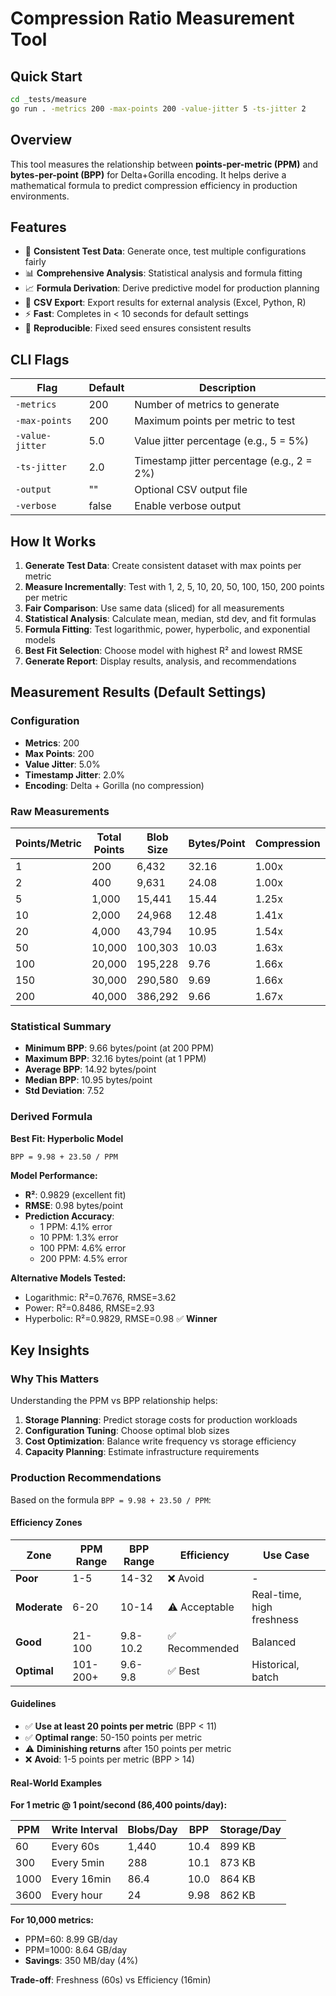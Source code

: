 # Compression Ratio Measurement Tool

## Quick Start

```bash
cd _tests/measure
go run . -metrics 200 -max-points 200 -value-jitter 5 -ts-jitter 2
```

## Overview

This tool measures the relationship between **points-per-metric (PPM)** and **bytes-per-point (BPP)** for Delta+Gorilla encoding. It helps derive a mathematical formula to predict compression efficiency in production environments.

## Features

- 🎯 **Consistent Test Data**: Generate once, test multiple configurations fairly
- 📊 **Comprehensive Analysis**: Statistical analysis and formula fitting
- 📈 **Formula Derivation**: Derive predictive model for production planning
- 💾 **CSV Export**: Export results for external analysis (Excel, Python, R)
- ⚡ **Fast**: Completes in < 10 seconds for default settings
- 🔁 **Reproducible**: Fixed seed ensures consistent results

## CLI Flags

| Flag | Default | Description |
|------|---------|-------------|
| `-metrics` | 200 | Number of metrics to generate |
| `-max-points` | 200 | Maximum points per metric to test |
| `-value-jitter` | 5.0 | Value jitter percentage (e.g., 5 = 5%) |
| `-ts-jitter` | 2.0 | Timestamp jitter percentage (e.g., 2 = 2%) |
| `-output` | "" | Optional CSV output file |
| `-verbose` | false | Enable verbose output |

## How It Works

1. **Generate Test Data**: Create consistent dataset with max points per metric
2. **Measure Incrementally**: Test with 1, 2, 5, 10, 20, 50, 100, 150, 200 points per metric
3. **Fair Comparison**: Use same data (sliced) for all measurements
4. **Statistical Analysis**: Calculate mean, median, std dev, and fit formulas
5. **Formula Fitting**: Test logarithmic, power, hyperbolic, and exponential models
6. **Best Fit Selection**: Choose model with highest R² and lowest RMSE
7. **Generate Report**: Display results, analysis, and recommendations

## Measurement Results (Default Settings)

### Configuration
- **Metrics**: 200
- **Max Points**: 200
- **Value Jitter**: 5.0%
- **Timestamp Jitter**: 2.0%
- **Encoding**: Delta + Gorilla (no compression)

### Raw Measurements

| Points/Metric | Total Points | Blob Size | Bytes/Point | Compression | Savings |
|---------------|--------------|-----------|-------------|-------------|---------|
| 1 | 200 | 6,432 | 32.16 | 1.00x | -101.0% |
| 2 | 400 | 9,631 | 24.08 | 1.00x | -50.5% |
| 5 | 1,000 | 15,441 | 15.44 | 1.25x | 3.5% |
| 10 | 2,000 | 24,968 | 12.48 | 1.41x | 22.0% |
| 20 | 4,000 | 43,794 | 10.95 | 1.54x | 31.6% |
| 50 | 10,000 | 100,303 | 10.03 | 1.63x | 37.3% |
| 100 | 20,000 | 195,228 | 9.76 | 1.66x | 39.0% |
| 150 | 30,000 | 290,580 | 9.69 | 1.66x | 39.5% |
| 200 | 40,000 | 386,292 | 9.66 | 1.67x | 39.6% |

### Statistical Summary

- **Minimum BPP**: 9.66 bytes/point (at 200 PPM)
- **Maximum BPP**: 32.16 bytes/point (at 1 PPM)
- **Average BPP**: 14.92 bytes/point
- **Median BPP**: 10.95 bytes/point
- **Std Deviation**: 7.52

### Derived Formula

**Best Fit: Hyperbolic Model**

```
BPP = 9.98 + 23.50 / PPM
```

**Model Performance:**
- **R²**: 0.9829 (excellent fit)
- **RMSE**: 0.98 bytes/point
- **Prediction Accuracy**:
  - 1 PPM: 4.1% error
  - 10 PPM: 1.3% error
  - 100 PPM: 4.6% error
  - 200 PPM: 4.5% error

**Alternative Models Tested:**
- Logarithmic: R²=0.7676, RMSE=3.62
- Power: R²=0.8486, RMSE=2.93
- Hyperbolic: R²=0.9829, RMSE=0.98 ✅ **Winner**

## Key Insights

### Why This Matters

Understanding the PPM vs BPP relationship helps:

1. **Storage Planning**: Predict storage costs for production workloads
2. **Configuration Tuning**: Choose optimal blob sizes
3. **Cost Optimization**: Balance write frequency vs storage efficiency
4. **Capacity Planning**: Estimate infrastructure requirements

### Production Recommendations

Based on the formula `BPP = 9.98 + 23.50 / PPM`:

#### Efficiency Zones

| Zone | PPM Range | BPP Range | Efficiency | Use Case |
|------|-----------|-----------|------------|----------|
| **Poor** | 1-5 | 14-32 | ❌ Avoid | - |
| **Moderate** | 6-20 | 10-14 | ⚠️ Acceptable | Real-time, high freshness |
| **Good** | 21-100 | 9.8-10.2 | ✅ Recommended | Balanced |
| **Optimal** | 101-200+ | 9.6-9.8 | ✅ Best | Historical, batch |

#### Guidelines

- ✅ **Use at least 20 points per metric** (BPP < 11)
- ✅ **Optimal range**: 50-150 points per metric
- ⚠️ **Diminishing returns** after 150 points per metric
- ❌ **Avoid**: 1-5 points per metric (BPP > 14)

#### Real-World Examples

**For 1 metric @ 1 point/second (86,400 points/day):**

| PPM | Write Interval | Blobs/Day | BPP | Storage/Day |
|-----|----------------|-----------|-----|-------------|
| 60 | Every 60s | 1,440 | 10.4 | 899 KB |
| 300 | Every 5min | 288 | 10.1 | 873 KB |
| 1000 | Every 16min | 86.4 | 10.0 | 864 KB |
| 3600 | Every hour | 24 | 9.98 | 862 KB |

**For 10,000 metrics:**
- PPM=60: 8.99 GB/day
- PPM=1000: 8.64 GB/day
- **Savings**: 350 MB/day (4%)

**Trade-off**: Freshness (60s) vs Efficiency (16min)

